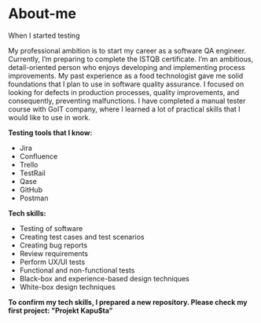 # About-me
When I started testing

My professional ambition is to start my career as a software QA engineer. Currently, I’m preparing to complete the ISTQB certificate. 
I’m an ambitious, detail-oriented person who enjoys developing and implementing process improvements. 
My past experience as a food technologist gave me solid foundations that I plan to use in software quality assurance. I focused on looking for defects in production processes, quality improvements, and consequently, preventing malfunctions. 
I have completed a manual tester course with GoIT company, where I learned a lot of practical skills that I would like to use in work.

**Testing tools that I know:**
* Jira
* Confluence
* Trello
* TestRail
* Qase
* GitHub
* Postman

**Tech skills:**
* Testing of software
* Creating test cases and test scenarios
* Creating bug reports
* Review requirements
* Perform UX/UI tests
* Functional and non-functional tests
* Black-box and experience-based design techniques
* White-box design techniques

**To confirm my tech skills, I prepared a new repository. Please check my first project: "Projekt Kapu$ta"**
